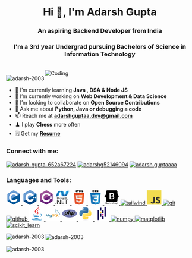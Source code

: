 <h1 align="center">Hi 👋, I'm Adarsh Gupta</h1>
<h3 align="center">An aspiring Backend Developer from India</h3>
<h3 align="center">I'm a 3rd year Undergrad pursuing Bachelors of Science in Information Technology</h3>
<br>
<img align="right" alt="Coding" width="400" src="https://camo.githubusercontent.com/c1dcb74cc1c1835b1d716f5051499a2814c683c806b15f04b0eba492863703e9/68747470733a2f2f63646e2e6472696262626c652e636f6d2f75736572732f3733303730332f73637265656e73686f74732f363538313234332f6176656e746f2e676966">

<p align="left">
  <img
    src="https://komarev.com/ghpvc/?username=adarsh-2003&label=Profile%20views&color=0e75b6&style=flat"
    alt="adarsh-2003"
  />
</p>


- 🌱 I’m currently learning **Java , DSA & Node JS**
- 🔭 I’m currently working on **Web Development & Data Science** 
- 👯 I’m looking to collaborate on **Open Source Contributions** 
- 💬 Ask me about **Python, Java or debugging a code**
- 📫 Reach me at **adarshguptaa.dev@gmail.com**
- ♟️ I play **Chess** more often
- 🗒️ Get my <a href="https://drive.google.com/file/d/1Kkp1ma6YPkhEhFiZ0TEY11MqS1p9Tyyr/view?usp=sharing" target="_blank">**Resume**</a>


<h3 align="left">Connect with me:</h3>
<p align="left">
  <a href="https://linkedin.com/in/adarsh-gupta-652a67224" target="blank"
    ><img
      align="center"
      src="https://raw.githubusercontent.com/rahuldkjain/github-profile-readme-generator/master/src/images/icons/Social/linked-in-alt.svg"
      alt="adarsh-gupta-652a67224"
      height="30"
      width="40"
  /></a>
  <a href="https://twitter.com/adarshg52146094" target="blank"
    >
    <img
      align="center"
      src="https://raw.githubusercontent.com/rahuldkjain/github-profile-readme-generator/master/src/images/icons/Social/twitter.svg"
      alt="adarshg52146094"
      height="30"
      width="40"
  /></a>
  <a href="https://instagram.com/adarsh.guptaaaa" target="blank"
    ><img
      align="center"
      src="https://raw.githubusercontent.com/rahuldkjain/github-profile-readme-generator/master/src/images/icons/Social/instagram.svg"
      alt="adarsh.guptaaaa"
      height="30"
      width="40"
  /></a>
</p>
<h3 align="left">Languages and Tools:</h3>
<p align="left">

  <a href="https://www.cprogramming.com/" target="_blank" rel="noreferrer">
    <img
      src="https://raw.githubusercontent.com/devicons/devicon/master/icons/c/c-original.svg"
      alt="c"
      width="40"
      height="40"
    />
  </a>
  <a href="https://www.w3schools.com/cpp/" target="_blank" rel="noreferrer">
    <img
      src="https://raw.githubusercontent.com/devicons/devicon/master/icons/cplusplus/cplusplus-original.svg"
      alt="cplusplus"
      width="40"
      height="40"
    />

  </a>
  <a href="https://www.w3schools.com/cs/" target="_blank" rel="noreferrer">
    <img
      src="https://raw.githubusercontent.com/devicons/devicon/master/icons/csharp/csharp-original.svg"
      alt="csharp"
      width="40"
      height="40"
    />
  </a>
  <a href="https://dotnet.microsoft.com/" target="_blank" rel="noreferrer">
    <img
      src="https://raw.githubusercontent.com/devicons/devicon/master/icons/dot-net/dot-net-original-wordmark.svg"
      alt="dotnet"
      width="40"
      height="40"
    />
  </a>
  <a href="https://www.w3.org/html/" target="_blank" rel="noreferrer">
    <img
      src="https://raw.githubusercontent.com/devicons/devicon/master/icons/html5/html5-original-wordmark.svg"
      alt="html5"
      width="40"
      height="40"
    />
  </a>
  <a href="https://www.w3schools.com/css/" target="_blank" rel="noreferrer">
    <img
      src="https://raw.githubusercontent.com/devicons/devicon/master/icons/css3/css3-original-wordmark.svg"
      alt="css3"
      width="40"
      height="40"
    />
  </a>

  <a href="https://getbootstrap.com" target="_blank" rel="noreferrer">
    <img
      src="https://raw.githubusercontent.com/devicons/devicon/master/icons/bootstrap/bootstrap-plain-wordmark.svg"
      alt="bootstrap"
      width="40"
      height="40"
    />
  </a>
  <a href="https://tailwindcss.com/" target="_blank" rel="noreferrer">
    <img
      src="https://www.vectorlogo.zone/logos/tailwindcss/tailwindcss-icon.svg"
      alt="tailwind"
      width="40"
      height="40"
    />
  </a>
    <a
    href="https://developer.mozilla.org/en-US/docs/Web/JavaScript" target="_blank" rel="noreferrer">
    <img
      src="https://raw.githubusercontent.com/devicons/devicon/master/icons/javascript/javascript-original.svg"
      alt="javascript"
      width="40"
      height="40"
    />
  </a>
  <a href="https://git-scm.com/" target="_blank" rel="noreferrer">
    <img
      src="https://www.vectorlogo.zone/logos/git-scm/git-scm-icon.svg"
      alt="git"
      width="40"
      height="40"
    />
  </a>
  <a href="https://github.com/" target="_blank" rel="noreferrer">
    <img
      src="https://seeklogo.com/images/G/github-logo-2E3852456C-seeklogo.com.png"
      alt="github"
      width="40"
      height="40"
    />
  </a>
  <a href="https://www.java.com" target="_blank" rel="noreferrer">
    <img
      src="https://raw.githubusercontent.com/devicons/devicon/master/icons/java/java-original.svg"
      alt="java"
      width="40"
      height="40"
    />
  </a>

  <a href="https://www.mysql.com/" target="_blank" rel="noreferrer">
    <img
      src="https://raw.githubusercontent.com/devicons/devicon/master/icons/mysql/mysql-original-wordmark.svg"
      alt="mysql"
      width="40"
      height="40"
    />
  </a>
    <a href="https://www.php.net" target="_blank" rel="noreferrer">
    <img
      src="https://raw.githubusercontent.com/devicons/devicon/master/icons/php/php-original.svg"
      alt="php"
      width="40"
      height="40"
    />
  </a>
  <a href="https://www.python.org" target="_blank" rel="noreferrer">
    <img
      src="https://raw.githubusercontent.com/devicons/devicon/master/icons/python/python-original.svg"
      alt="python"
      width="40"
      height="40"
    />
  </a>
  <a href="https://pandas.pydata.org/" target="_blank" rel="noreferrer">
    <img
      src="https://raw.githubusercontent.com/devicons/devicon/2ae2a900d2f041da66e950e4d48052658d850630/icons/pandas/pandas-original.svg"
      alt="pandas"
      width="40"
      height="40"
    />
  </a>
  <a href="https://numpy.org/" target="_blank" rel="noreferrer">
    <img
      src="https://user-images.githubusercontent.com/98330/64479472-4b35c900-d16c-11e9-8d49-71fc02cd539f.png"
      alt="numpy"
      width="40"
      height="40"
    />
  </a>
  <a href="https://matplotlib.org/" target="_blank" rel="noreferrer">
    <img
      src="https://image.pngaaa.com/242/4152242-middle.png"
      alt="matplotlib"
      width="40"
      height="40"
    />
  </a>

  <a href="https://scikit-learn.org/" target="_blank" rel="noreferrer">
    <img
      src="https://upload.wikimedia.org/wikipedia/commons/0/05/Scikit_learn_logo_small.svg"
      alt="scikit_learn"
      width="40"
      height="40"
    />
  </a>
</p>
</p>

<p>
  <img
    align="left"
    src="https://github-readme-stats.vercel.app/api/top-langs?username=adarsh-2003&show_icons=true&locale=en&layout=compact&theme=tokyonight"
    alt="adarsh-2003"
  />
</p>

<p>
  &nbsp;<img
    align="center"
    src="https://github-readme-stats.vercel.app/api?username=adarsh-2003&show_icons=true&locale=en&theme=tokyonight"
    alt="adarsh-2003"
  />
</p>

<p>
  <img
    align="center"
    src="https://github-readme-streak-stats.herokuapp.com/?user=adarsh-2003&&theme=tokyonight"
    alt="adarsh-2003"
  />
</p>
